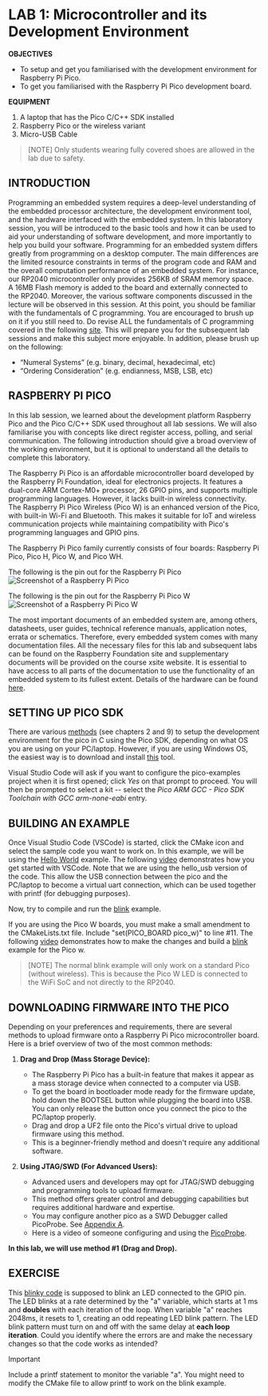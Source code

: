# LAB 1: Microcontroller and its Development Environment

**OBJECTIVES**
- To setup and get you familiarised with the development environment for Raspberry Pi Pico.
- To get you familiarised with the Raspberry Pi Pico development board.

**EQUIPMENT** 
1.	A laptop that has the Pico C/C++ SDK installed
2.	Raspberry Pico or the wireless variant
3.	Micro-USB Cable 

> [NOTE]
> Only students wearing fully covered shoes are allowed in the lab due to safety. 

## **INTRODUCTION** 

Programming an embedded system requires a deep-level understanding of the embedded processor architecture, the development environment tool, and the hardware interfaced with the embedded system. In this laboratory session, you will be introduced to the basic tools and how it can be used to aid your understanding of software development, and more importantly to help you build your software. Programming for an embedded system differs greatly from programming on a desktop computer. The main differences are the limited resource constraints in terms of the program code and RAM and the overall computation performance of an embedded system. For instance, our RP2040 microcontroller only provides 256KB of SRAM memory space. A 16MB Flash memory is added to the board and externally connected to the RP2040. Moreover, the various software components discussed in the lecture will be observed in  this session. At this point, you should  be familiar with  the fundamentals of C programming. You are encouraged to brush up on it if you still need to. Do revise ALL the fundamentals of C programming covered in the following [site](https://www.cprogramming.com/tutorial/c-tutorial.html). This will prepare you for the subsequent lab sessions and make this subject more enjoyable. In addition, please brush up on the following:
- “Numeral Systems” (e.g. binary, decimal, hexadecimal, etc)
- “Ordering Consideration” (e.g. endianness, MSB, LSB, etc)

## **RASPBERRY PI PICO** 

In this lab session, we learned about the development platform Raspberry Pico and the Pico C/C++ SDK used throughout all lab sessions. We will also familiarise you with concepts like direct register access, polling, and serial communication. The following introduction should give a broad overview of the working environment, but it is optional to understand all the details to complete this laboratory. 

The Raspberry Pi Pico is an affordable microcontroller board developed by the Raspberry Pi Foundation, ideal for electronics projects. It features a dual-core ARM Cortex-M0+ processor, 26 GPIO pins, and supports multiple programming languages. However, it lacks built-in wireless connectivity. The Raspberry Pi Pico Wireless (Pico W) is an enhanced version of the Pico, with built-in Wi-Fi and Bluetooth. This makes it suitable for IoT and wireless communication projects while maintaining compatibility with Pico's programming languages and GPIO pins.

The Raspberry Pi Pico family currently consists of four boards: Raspberry Pi Pico, Pico H, Pico W, and Pico WH.

The following is the pin out for the Raspberry Pi Pico
![Screenshot of a Raspberry Pi Pico](https://www.raspberrypi.com/documentation/microcontrollers/images/pico-pinout.svg)

The following is the pin out for the Raspberry Pi Pico W
![Screenshot of a Raspberry Pi Pico W](https://www.raspberrypi.com/documentation/microcontrollers/images/picow-pinout.svg)

The most important documents of an embedded system are, among others, datasheets, user guides, technical reference manuals, application notes, errata or schematics. Therefore, every embedded system comes with many documentation files. All the necessary files for this lab and subsequent labs can be found on the Raspberry Foundation site and supplementary documents will be provided on the course xsite website. It is essential to have access to all parts of the documentation to use the functionality of an embedded system to its fullest extent. Details of the hardware can be found [here](https://www.raspberrypi.com/documentation/microcontrollers/rp2040.html).

## **SETTING UP PICO SDK**

There are various [methods](https://datasheets.raspberrypi.com/pico/getting-started-with-pico.pdf) (see chapters 2 and 9) to setup the development environment for the pico in C using the Pico SDK, depending on what OS you are using on your PC/laptop. However, if you are using Windows OS, the easiest way is to download and install [this](https://github.com/raspberrypi/pico-setup-windows/releases/latest/download/pico-setup-windows-x64-standalone.exe) tool.

Visual Studio Code will ask if you want to configure the pico-examples project when it is first opened; click *Yes* on that prompt to proceed. You will then be prompted to select a kit -- select the *Pico ARM GCC - Pico SDK Toolchain with GCC arm-none-eabi* entry. 

## **BUILDING AN EXAMPLE**

Once Visual Studio Code (VSCode) is started, click the CMake icon and select the sample code you want to work on. In this example, we will be using the [Hello World](https://github.com/raspberrypi/pico-examples/tree/master/hello_world/usb) example. The following [video](https://www.youtube.com/watch?v=NPwoflT_bB0) demonstrates how you get started with VSCode. Note that we are using the hello_usb version of the code. This allow the USB connection between the pico and the PC/laptop to become a virtual uart connection, which can be used together with printf (for debugging purposes).

Now, try to compile and run the [blink](https://github.com/raspberrypi/pico-examples/tree/master/blink) example.

If you are using the Pico W boards, you must make a small amendment to the CMakeLists.txt file. Include "set(PICO_BOARD pico_w)" to line #11. The following [video](https://www.youtube.com/watch?v=NPwoflT_bB0) demonstrates how to make the changes and build a [blink](https://github.com/raspberrypi/pico-examples/tree/master/pico_w/wifi/blink) example for the Pico w. 

> [NOTE]
> The normal blink example will only work on a standard Pico (without wireless). This is because the Pico W LED is connected to the WiFi SoC and not directly to the RP2040.

## **DOWNLOADING FIRMWARE INTO THE PICO**

Depending on your preferences and requirements, there are several methods to upload firmware onto a Raspberry Pi Pico microcontroller board. Here is a brief overview of two of the most common methods:

1. **Drag and Drop (Mass Storage Device):**
   - The Raspberry Pi Pico has a built-in feature that makes it appear as a mass storage device when connected to a computer via USB.
   - To get the board in bootloader mode ready for the firmware update, hold down the BOOTSEL button while plugging the board into USB. You can only release the button once you connect the pico to the PC/laptop properly.
   - Drag and drop a UF2 file onto the Pico's virtual drive to upload firmware using this method.
   - This is a beginner-friendly method and doesn't require any additional software.

3. **Using JTAG/SWD (For Advanced Users):**
   - Advanced users and developers may opt for JTAG/SWD debugging and programming tools to upload firmware.
   - This method offers greater control and debugging capabilities but requires additional hardware and expertise.
   - You may configure another pico as a SWD Debugger called PicoProbe. See [Appendix A](https://datasheets.raspberrypi.com/pico/getting-started-with-pico.pdf).
   - Here is a video of someone configuring and using the [PicoProbe](https://www.youtube.com/watch?v=0i2gLeBal9Y).

**In this lab, we will use method #1 (Drag and Drop).**

## **EXERCISE**

This [blinky code](blinky.c) is supposed to blink an LED connected to the GPIO pin. The LED blinks at a rate determined by the "a" variable, which starts at 1 ms and __doubles__ with each iteration of the loop. When variable "a" reaches 2048ms, it resets to 1, creating an odd repeating LED blink pattern. The LED blink pattern must turn on and off with the same delay at __each loop iteration__. Could you identify where the errors are and make the necessary changes so that the code works as intended?

> [!IMPORTANT]
> Include a printf statement to monitor the variable "a". You might need to modify the CMake file to allow printf to work on the blink example.
